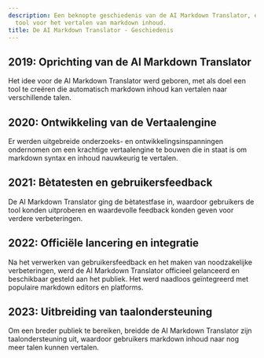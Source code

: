 ```yaml
---
description: Een beknopte geschiedenis van de AI Markdown Translator, een revolutionaire
  tool voor het vertalen van markdown inhoud.
title: De AI Markdown Translator - Geschiedenis
---
```


## 2019: Oprichting van de AI Markdown Translator
Het idee voor de AI Markdown Translator werd geboren, met als doel een tool te creëren die automatisch markdown inhoud kan vertalen naar verschillende talen.

## 2020: Ontwikkeling van de Vertaalengine
Er werden uitgebreide onderzoeks- en ontwikkelingsinspanningen ondernomen om een krachtige vertaalengine te bouwen die in staat is om markdown syntax en inhoud nauwkeurig te vertalen.

## 2021: Bètatesten en gebruikersfeedback
De AI Markdown Translator ging de bètatestfase in, waardoor gebruikers de tool konden uitproberen en waardevolle feedback konden geven voor verdere verbeteringen.

## 2022: Officiële lancering en integratie
Na het verwerken van gebruikersfeedback en het maken van noodzakelijke verbeteringen, werd de AI Markdown Translator officieel gelanceerd en beschikbaar gesteld aan het publiek. Het werd naadloos geïntegreerd met populaire markdown editors en platforms.

## 2023: Uitbreiding van taalondersteuning
Om een breder publiek te bereiken, breidde de AI Markdown Translator zijn taalondersteuning uit, waardoor gebruikers markdown inhoud naar nog meer talen kunnen vertalen.

<!-- Indien nodig kunnen er hier extra mijlpalen worden toegevoegd -->